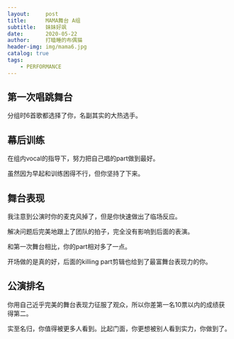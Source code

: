 ```yaml
---
layout:     post
title:      MAMA舞台 A组
subtitle:   妹妹好飒
date:       2020-05-22
author:     打瞌睡的布偶猫
header-img: img/mama6.jpg
catalog: true
tags:
    - PERFORMANCE
---
```


## 第一次唱跳舞台
分组时6首歌都选择了你，名副其实的大热选手。

## 幕后训练
在组内vocal的指导下，努力把自己唱的part做到最好。

虽然因为早起和训练困得不行，但你坚持了下来。

## 舞台表现
我注意到公演时你的麦克风掉了，但是你快速做出了临场反应。

解决问题后完美地跟上了团队的拍子，完全没有影响到后面的表演。

和第一次舞台相比，你的part相对多了一点。

开场做的是真的好，后面的killing part剪辑也给到了最富舞台表现力的你。

## 公演排名
你用自己近乎完美的舞台表现力征服了观众，所以你差第一名10票以内的成绩获得第二。

实至名归，你值得被更多人看到。比起门面，你更想被别人看到实力，你做到了。